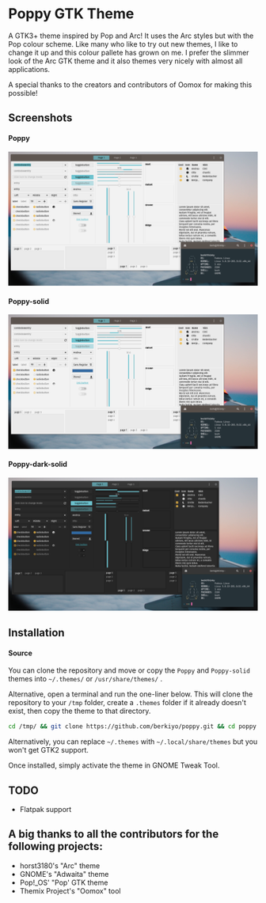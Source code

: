 # Poppy GTK Theme
A GTK3+ theme inspired by Pop and Arc! It uses the Arc styles but with the Pop colour scheme. Like many who like to try out new themes, I like to change it up and this colour pallete has grown on me. I prefer the slimmer look of the Arc GTK theme and it also themes very nicely with almost all applications. 

A special thanks to the creators and contributors of Oomox for making this possible!

## Screenshots
#### Poppy
![](https://raw.githubusercontent.com/berkiyo/poppy/main/screenshots/poppy.png)

#### Poppy-solid
![](https://raw.githubusercontent.com/berkiyo/poppy/main/screenshots/poppy-solid.png)

#### Poppy-dark-solid
![](https://raw.githubusercontent.com/berkiyo/poppy/main/screenshots/poppy-dark-solid.png)


## Installation
#### Source
You can clone the repository and move or copy the `Poppy` and `Poppy-solid` themes into `~/.themes/` or `/usr/share/themes/` .

Alternative, open a terminal and run the one-liner below. This will clone the repository to your `/tmp` folder, create a `.themes` folder if it already doesn't exist, then copy the theme to that directory.

```bash
cd /tmp/ && git clone https://github.com/berkiyo/poppy.git && cd poppy && mkdir -p ~/.themes && cp -r Poppy* ~/.themes
```

Alternatively, you can replace `~/.themes` with `~/.local/share/themes` but you won't get GTK2 support.

Once installed, simply activate the theme in GNOME Tweak Tool. 

## TODO
* Flatpak support

## A big thanks to all the contributors for the following projects:
* horst3180's "Arc" theme
* GNOME's "Adwaita" theme
* Pop!_OS' "Pop' GTK theme
* Themix Project's "Oomox" tool
